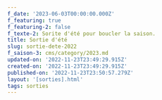 ```yaml
---
f_date: '2023-06-03T00:00:00.000Z'
f_featuring: true
f_featuring-2: false
f_texte-2: Sorite d'été pour boucler la saison.
title: Sortie d'été
slug: sortie-dete-2022
f_saison-3: cms/category/2023.md
updated-on: '2022-11-23T23:49:29.915Z'
created-on: '2022-11-23T23:49:29.915Z'
published-on: '2022-11-23T23:50:57.279Z'
layout: '[sorties].html'
tags: sorties
---
```



